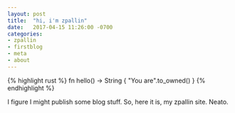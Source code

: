 ```yaml
---
layout: post
title:  "hi, i'm zpallin"
date:   2017-04-15 11:26:00 -0700
categories: 
- zpallin 
- firstblog
- meta
- about
---
```

{% highlight rust %}
fn hello() -> String {
  "You are".to_owned()
}
{% endhighlight %}

I figure I might publish some blog stuff. So, here it is, my zpallin site. Neato.

